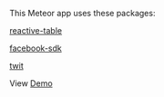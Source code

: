 This Meteor app uses these packages:

[reactive-table](https://atmospherejs.com/package/reactive-table)

[facebook-sdk](https://atmospherejs.com/package/facebook-sdk)

[twit](https://atmospherejs.com/package/twit)

View [Demo](http://movies_list.meteor.com)
